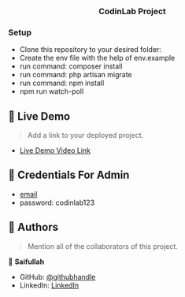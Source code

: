 <a name="readme-top"></a>

<div align="center">
  <br/>

  <h3><b>CodinLab Project</b></h3>

</div>

### Setup

- Clone this repository to your desired folder:
- Create the env file with the help of env.example
- run command: composer install
- run command: php artisan migrate
- run command: npm install
- npm run watch-poll


## 🚀 Live Demo <a name="live-demo"></a>

> Add a link to your deployed project.

- [Live Demo Video Link](https://youtu.be/d8ZdDQn8Sus)

## 🚀 Credentials For Admin <a name="live-demo"></a>


- [email](admin@codinlab.com)
- password: codinlab123




<!-- AUTHORS -->

## 👥 Authors <a name="authors"></a>

> Mention all of the collaborators of this project.

👤 **Saifullah**

- GitHub: [@githubhandle](https://github.com/saifullah767)
- LinkedIn: [LinkedIn](https://www.linkedin.com/in/saifkj/)